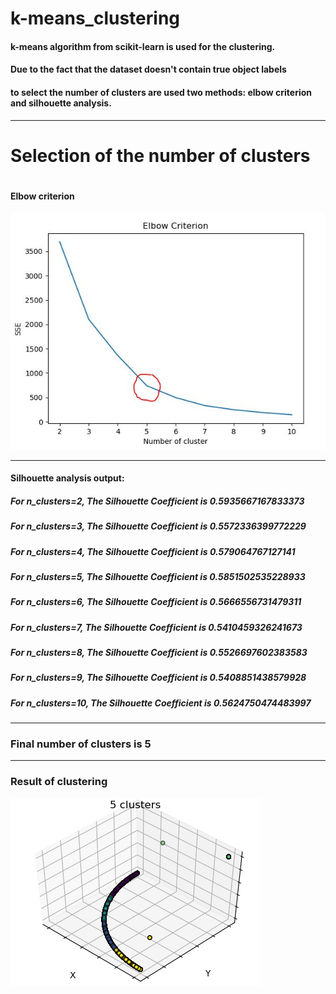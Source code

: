 # k-means_clustering
#### k-means algorithm from scikit-learn is used for the clustering. 
#### Due to the fact that the dataset doesn't contain true object labels 
#### to select the number of clusters are used two methods: elbow criterion and silhouette analysis.
***
# Selection of the number of clusters
#
#### Elbow criterion
![Elbow criterion](https://github.com/teawifi/k-means_clustering/blob/master/resources/elbow_criterion_labeled.JPG)
***
#### Silhouette analysis output:
##### For n_clusters=2, The Silhouette Coefficient is 0.5935667167833373
##### For n_clusters=3, The Silhouette Coefficient is 0.5572336399772229
##### For n_clusters=4, The Silhouette Coefficient is 0.579064767127141
##### For n_clusters=5, The Silhouette Coefficient is 0.5851502535228933
##### For n_clusters=6, The Silhouette Coefficient is 0.5666556731479311
##### For n_clusters=7, The Silhouette Coefficient is 0.5410459326241673
##### For n_clusters=8, The Silhouette Coefficient is 0.5526697602383583
##### For n_clusters=9, The Silhouette Coefficient is 0.5408851438579928
##### For n_clusters=10, The Silhouette Coefficient is 0.5624750474483997
***
### Final number of clusters is 5
***
### Result of clustering
![Result of clustering](https://github.com/teawifi/k-means_clustering/blob/master/resources/clustering_result_plot.png)
